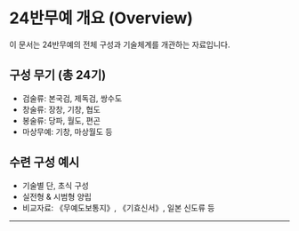 # 24반무예 개요 (Overview)

이 문서는 24반무예의 전체 구성과 기술체계를 개관하는 자료입니다.

## 구성 무기 (총 24기)

- 검술류: 본국검, 제독검, 쌍수도
- 창술류: 장창, 기창, 협도
- 봉술류: 당파, 월도, 편곤
- 마상무예: 기창, 마상월도 등

## 수련 구성 예시

- 기술별 단, 초식 구성
- 실전형 & 시범형 양립
- 비교자료: 《무예도보통지》, 《기효신서》, 일본 신도류 등

---

